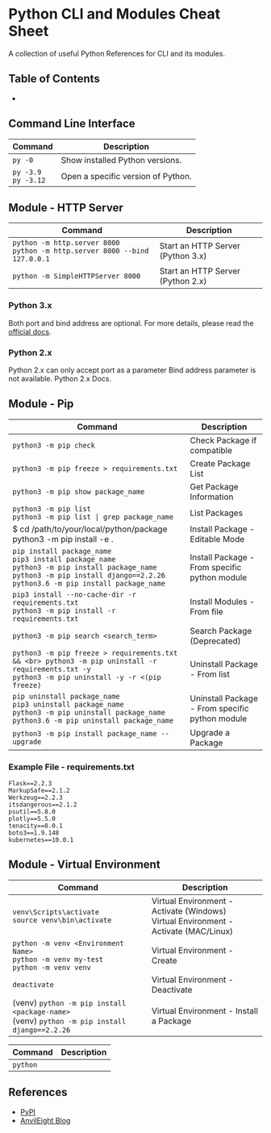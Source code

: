 # Python CLI and Modules Cheat Sheet

A collection of useful Python References for CLI and its modules.

## Table of Contents

- []()

## Command Line Interface

| Command | Description |
|-|-|
| `py -0` | Show installed Python versions. |
| `py -3.9` <br> `py -3.12` | Open a specific version of Python. |

## Module - HTTP Server

| Command | Description |
|-|-|
| `python -m http.server 8000` <br> `python -m http.server 8000 --bind 127.0.0.1 ` | Start an HTTP Server (Python 3.x) |
| `python -m SimpleHTTPServer 8000`  | Start an HTTP Server (Python 2.x) |

### Python 3.x
Both port and bind address are optional. For more details, please read the [official docs](https://docs.python.org/3/library/http.server.html).

### Python 2.x
Python 2.x can only accept port as a parameter Bind address parameter is not available. Python 2.x Docs.

## Module - Pip

| Command | Description |
|-|-|
| `python3 -m pip check` | Check Package if compatible |
| `python3 -m pip freeze > requirements.txt` | Create Package List |
| `python3 -m pip show package_name` | Get Package Information |
| `python3 -m pip list` <br> `python3 -m pip list \| grep package_name` | List Packages |
| $ cd /path/to/your/local/python/package <br> python3 -m pip install -e . | Install Package - Editable Mode |
| `pip install package_name` <br>  `pip3 install package_name` <br> `python3 -m pip install package_name` <br> `python3 -m pip install django==2.2.26` <br> `python3.6 -m pip install package_name` | Install Package - From specific python module |
| `pip3 install --no-cache-dir -r requirements.txt` <br> `python3 -m pip install -r requirements.txt` | Install Modules - From file |
| `python3 -m pip search <search_term>` | Search Package (Deprecated) |
| `python3 -m pip freeze > requirements.txt && <br> python3 -m pip uninstall -r requirements.txt -y` <br> `python3 -m pip uninstall -y -r <(pip freeze)` | Uninstall Package - From list |
| `pip uninstall package_name` <br> `pip3 uninstall package_name` <br> `python3 -m pip uninstall package_name` <br> `python3.6 -m pip uninstall package_name` | Uninstall Package - From specific python module |
| `python3 -m pip install package_name --upgrade` | Upgrade a Package |

### Example File - requirements.txt

```
Flask==2.2.3
MarkupSafe==2.1.2
Werkzeug==2.2.3
itsdangerous==2.1.2
psutil==5.8.0
plotly==5.5.0
tenacity==8.0.1
boto3==1.9.148
kubernetes==10.0.1
```

## Module - Virtual Environment

| Command | Description |
|-|-|
| `venv\Scripts\activate` <br> `source venv\bin\activate` | Virtual Environment - Activate (Windows) <br> Virtual Environment - Activate (MAC/Linux) |
| `python -m venv <Environment Name>` <br> `python -m venv my-test` <br> `python -m venv venv` | Virtual Environment - Create |
| `deactivate` | Virtual Environment - Deactivate |
| (venv) `python -m pip install <package-name>` <br> (venv) `python -m pip install django==2.2.26` | Virtual Environment - Install a Package |

| Command | Description |
|-|-|
| `python` | |


## References

- [PyPI](https://pypi.org/)
- [AnvilEight Blog](https://anvileight.com/blog/posts/simple-python-http-server/#google_vignette)